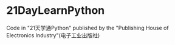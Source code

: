 # 21DayLearnPython
Code in "21天学通Python" published by the "Publishing House of Electronics Industry"(电子工业出版社)
